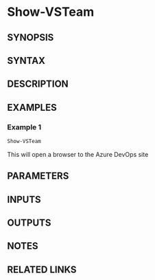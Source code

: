 <!-- #include "./common/header.md" -->

# Show-VSTeam

## SYNOPSIS

<!-- #include "./synopsis/Show-VSTeam.md" -->

## SYNTAX

## DESCRIPTION

<!-- #include "./synopsis/Show-VSTeam.md" -->

## EXAMPLES

### Example 1

```powershell
Show-VSTeam
```

This will open a browser to the Azure DevOps site

## PARAMETERS

## INPUTS

## OUTPUTS

## NOTES

<!-- #include "./common/prerequisites.md" -->

## RELATED LINKS
